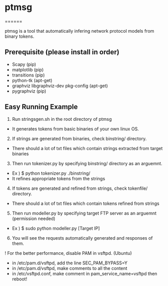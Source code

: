 # ptmsg #
======

ptmsg is a tool that automatically infering network protocol models from binary tokens.

## Prerequisite (please install in order) ##
- Scapy (pip)
- matplotlib (pip)
- transitions (pip)
- python-tk (apt-get)
- graphviz libgraphviz-dev pkg-config (apt-get)
- pygraphviz (pip)

## Easy Running Example ##

1. Run stringsgen.sh in the root directory of ptmsg
- It generates tokens from basic binaries of your own linux OS.

2. If strings are generated from binaries, check binstring/ directory.
- There should a lot of txt files which contain strings extracted from target binaries

3. Then run tokenizer.py by specifying binstring/ directory as an arguemnt.
- Ex ) $ python tokenizer.py ./binstring/
- It refines appropriate tokens from the strings

4. If tokens are generated and refined from strings, check tokenfile/ directory.
- There should a lot of txt files which contain tokens refined from strings

5. Then run modeller.py by specifying target FTP server as an arguemnt (permission needed)
- Ex ) $ sudo python modeller.py [Target IP]

6. You will see the requests automatically generated and responses of them.

! For the better performance, disable PAM in vsftpd.
(Ubuntu)
- in /etc/pam.d/vsftpd, add the line SEC_PAM_BYPASS=Y
- in /etc/pam.d/vsftpd, make comments to all the content
- in /etc/vsftpd.conf, make comment in pam_service_name=vsftpd
then reboot!